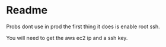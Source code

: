 # Readme
Probs dont use in prod the first thing it does is enable root ssh.

You will need to get the aws ec2 ip and a ssh key.

